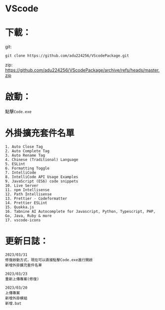 # VScode
# 下載：
 git:
 ```
 git clone https://github.com/adu224256/VScodePackage.git
 ```
 zip:
 https://github.com/adu224256/VScodePackage/archive/refs/heads/master.zip

# 啟動：
 點擊```Code.exe```
 
# 外掛擴充套件名單
```Python=
1. Auto Close Tag
2. Auto Complete Tag
3. Auto Rename Tag
4. Chinese (Traditional) Language
5. ESLint
6. Formatting Toggle
7. IntelliCode
8. IntelliCode API Usage Examples
9. JavaScript (ES6) code snippets
10. Live Server
11. npm Intellisense
12. Path Intellisense
13. Prettier - Codeformatter
14. Prettier ESLint
15. Quokka.js
16. Tabnine AI Autocomplete for Javascript, Python, Typescript, PHP, Go, Java, Ruby & more
17. vscode-icons
```

# 更新日誌：
 ```
 2023/03/31
 修復啟動方式，現在可以直接點擊Code.exe進行開啟
 新增外掛擴充套件名單
 ```
 ```
 2023/03/23
 重新上傳專案(修復)
 ```
 ```
 2023/03/20
 上傳專案
 新增外掛模組
 新增.bat
 ```
